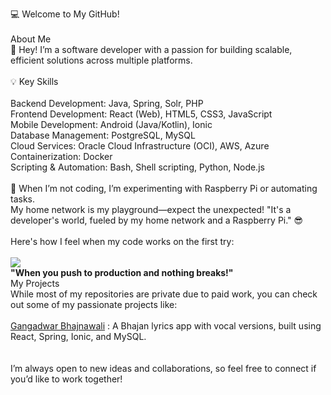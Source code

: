 💻 Welcome to My GitHub!<br /><br />
About Me<br />
👋 Hey! I’m a software developer with a passion for building scalable, efficient solutions across multiple platforms.<br />
<br />
💡 Key Skills<br /><br />
Backend Development: Java, Spring, Solr, PHP<br />
Frontend Development: React (Web), HTML5, CSS3, JavaScript<br />
Mobile Development: Android (Java/Kotlin), Ionic<br />
Database Management: PostgreSQL, MySQL<br />
Cloud Services: Oracle Cloud Infrastructure (OCI), AWS, Azure<br />
Containerization: Docker<br />
Scripting & Automation: Bash, Shell scripting, Python, Node.js<br />
<br />
🔧 When I’m not coding, I’m experimenting with Raspberry Pi or automating tasks. <br />
My home network is my playground—expect the unexpected! "It's a developer's world, fueled by my home network and a Raspberry Pi." 😎<br />
<br />
Here's how I feel when my code works on the first try:<br />
<br />
<img src="https://media4.giphy.com/media/v1.Y2lkPTc5MGI3NjExZjM3OHQ0ZjFtdTNpaW15YW15dXVodGVua2FhcDRxOThwdWFuMXRzayZlcD12MV9pbnRlcm5hbF9naWZfYnlfaWQmY3Q9Zw/YbXLZ6dymH758xSEbM/giphy.webp" >
<br />
<b>"When you push to production and nothing breaks!"</b>
<br />
My Projects<br />
While most of my repositories are private due to paid work, you can check out some of my passionate projects like:<br />
<br />
[Gangadwar Bhajnawali](https://www.gangadwar.in) : A Bhajan lyrics app with vocal versions, built using React, Spring, Ionic, and MySQL.<br />
<br /><br />
I’m always open to new ideas and collaborations, so feel free to connect if you’d like to work together! <br />
